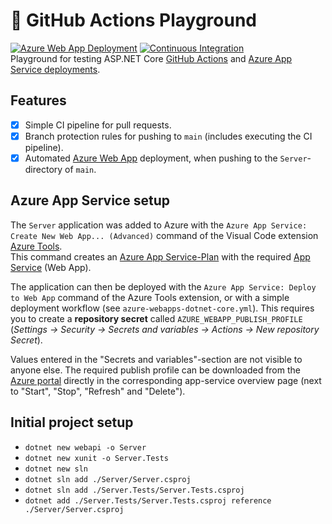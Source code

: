 # :wrench: GitHub Actions Playground
[![Azure Web App Deployment](https://github.com/philipp-meier/GitHubActionsPlayground/actions/workflows/azure-webapps-dotnet-core.yml/badge.svg?branch=main)](https://github.com/philipp-meier/GitHubActionsPlayground/actions/workflows/azure-webapps-dotnet-core.yml)
[![Continuous Integration](https://github.com/philipp-meier/GitHubActionsPlayground/actions/workflows/dotnet.yml/badge.svg)](https://github.com/philipp-meier/GitHubActionsPlayground/actions/workflows/dotnet.yml)  
Playground for testing ASP.NET Core [GitHub Actions](https://docs.github.com/en/actions) and [Azure App Service deployments](https://learn.microsoft.com/en-us/azure/app-service/deploy-github-actions).

## Features
- [x] Simple CI pipeline for pull requests.
- [x] Branch protection rules for pushing to `main` (includes executing the CI pipeline).
- [x] Automated [Azure Web App](https://azure.microsoft.com/en-us/products/app-service/web/) deployment, when pushing to the `Server`-directory of `main`.

## Azure App Service setup
The `Server` application was added to Azure with the `Azure App Service: Create New Web App... (Advanced)` command of the Visual Code extension [Azure Tools](https://marketplace.visualstudio.com/items?itemName=ms-vscode.vscode-node-azure-pack).  
This command creates an [Azure App Service-Plan](https://learn.microsoft.com/en-us/azure/app-service/overview-hosting-plans) with the required [App Service](https://azure.microsoft.com/en-us/products/app-service/) (Web App).  

The application can then be deployed with the `Azure App Service: Deploy to Web App` command of the Azure Tools extension, or with a simple deployment workflow (see `azure-webapps-dotnet-core.yml`). This requires you to create a **repository secret** called `AZURE_WEBAPP_PUBLISH_PROFILE` (*Settings -> Security -> Secrets and variables -> Actions -> New repository Secret*).

Values entered in the "Secrets and variables"-section are not visible to anyone else. The required publish profile can be downloaded from the [Azure portal](https://portal.azure.com/) directly in the corresponding app-service overview page (next to "Start", "Stop", "Refresh" and "Delete").

## Initial project setup
- `dotnet new webapi -o Server`
- `dotnet new xunit -o Server.Tests`
- `dotnet new sln`
- `dotnet sln add ./Server/Server.csproj`
- `dotnet sln add ./Server.Tests/Server.Tests.csproj`
- `dotnet add ./Server.Tests/Server.Tests.csproj reference ./Server/Server.csproj`